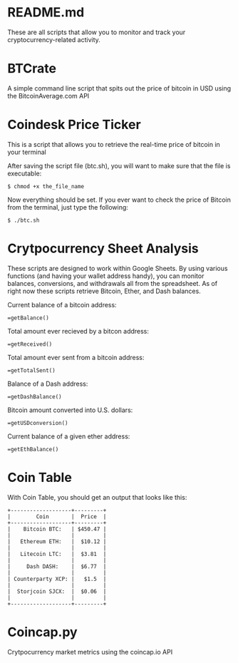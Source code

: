 # README.md
These are all scripts that allow you to monitor and track your cryptocurrency-related activity. 

# BTCrate
A simple command line script that spits out the price of bitcoin in USD using the BitcoinAverage.com API

# Coindesk Price Ticker
This is a script that allows you to retrieve the real-time price of bitcoin in your terminal

After saving the script file (btc.sh), you will want to make sure that the file is executable:

```
$ chmod +x the_file_name
```

Now everything should be set. If you ever want to check the price of Bitcoin from the terminal, just type the following:
```
$ ./btc.sh
```

# Crytpocurrency Sheet Analysis
These scripts are designed to work within Google Sheets. By using various functions (and having your wallet address handy), you can monitor balances, conversions, and withdrawals all from the spreadsheet. As of right now these scripts retrieve Bitcoin, Ether, and Dash balances.

Current balance of a bitcoin address:
```
=getBalance()
```
Total amount ever recieved by a bitcon address:
```
=getReceived()
```
Total amount ever sent from a bitcoin address:
```
=getTotalSent()
```
Balance of a Dash address:
```
=getDashBalance()
```
Bitcoin amount converted into U.S. dollars:
```
=getUSDconversion()
```
Current balance of a given ether address:
```
=getEthBalance()
```

# Coin Table
With Coin Table, you should get an output that looks like this:
```
+-------------------+---------+
|        Coin       |  Price  |
+-------------------+---------+
|    Bitcoin BTC:   | $450.47 |
|                   |         |
|   Ethereum ETH:   |  $10.12 |
|                   |         |
|   Litecoin LTC:   |  $3.81  |
|                   |         |
|     Dash DASH:    |  $6.77  |
|                   |         |
| Counterparty XCP: |   $1.5  |
|                   |         |
|  Storjcoin SJCX:  |  $0.06  |
|                   |         |
+-------------------+---------+
```

# Coincap.py
Crytpocurrency market metrics using the coincap.io API 

